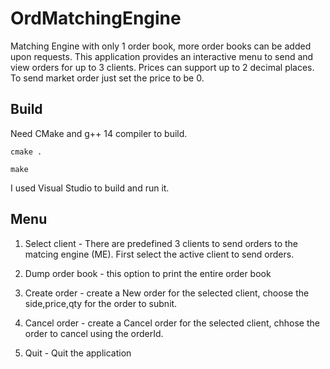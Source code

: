 # OrdMatchingEngine

Matching Engine with only 1 order book, more order books can be added upon requests. This application provides an interactive menu to send and view orders for up to 3 clients.
Prices can support up to 2 decimal places. To send market order just set the price to be 0.

## Build

Need CMake and g++ 14 compiler to build.
	
	cmake .

	make
	
I used Visual Studio to build and run it.

## Menu

1. Select client - There are predefined 3 clients to send orders to the matcing engine (ME). First select the active client to send orders.

2. Dump order book - this option to print the entire order book

3. Create order - create a New order for the selected client, choose the side,price,qty for the order to subnit.

4. Cancel order - create a Cancel order for the selected client, chhose the order to cancel using the orderId.

5. Quit - Quit the application
